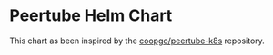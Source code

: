 # Peertube Helm Chart

This chart as been inspired by the [coopgo/peertube-k8s](https://github.com/coopgo/peertube-k8s) repository.

